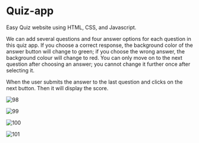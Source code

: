 # Quiz-app
Easy Quiz website using HTML, CSS, and Javascript.

We can add several questions and four answer options for each question in this quiz app.
If you choose a correct response, the background color of the answer button will change to green; if you choose the wrong answer, the background colour will change to red.
You can only move on to the next question after choosing an answer; you cannot change it further once after selecting it.


When the user submits the answer to the last question and clicks on the next button. Then it will display the score.

![98](https://github.com/Itee-rajpurohit/Quiz-app/assets/79628914/6c654465-e624-4009-86b7-98c8a8a32470)

![99](https://github.com/Itee-rajpurohit/Quiz-app/assets/79628914/1a49aa06-ddb9-4270-87ca-88f7dfa1543a)

![100](https://github.com/Itee-rajpurohit/Quiz-app/assets/79628914/445e9eb1-77c2-4d33-9a5a-969ea86fad9f)

![101](https://github.com/Itee-rajpurohit/Quiz-app/assets/79628914/a2b29721-ea70-460f-9396-07844f1be432)

